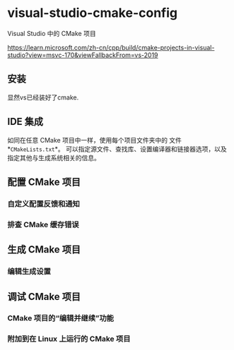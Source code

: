 # visual-studio-cmake-config

Visual Studio 中的 CMake 项目

https://learn.microsoft.com/zh-cn/cpp/build/cmake-projects-in-visual-studio?view=msvc-170&viewFallbackFrom=vs-2019

## 安装

显然vs已经装好了cmake. 

## IDE 集成

如同在任意 CMake 项目中一样，使用每个项目文件夹中的 文件*`CMakeLists.txt`*。 可以指定源文件、查找库、设置编译器和链接器选项，以及指定其他与生成系统相关的信息。

## 配置 CMake 项目

### 自定义配置反馈和通知

### 排查 CMake 缓存错误

## 生成 CMake 项目

### 编辑生成设置

## 调试 CMake 项目

### CMake 项目的“编辑并继续”功能

### 附加到在 Linux 上运行的 CMake 项目

